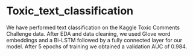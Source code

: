 # Toxic_text_classification
 We have performed text classification on the Kaggle Toxic Comments Challenge data. After EDA and data cleaning, we  used Glove word embeddings and a Bi-LSTM followed by a fully connected layer for  our model. After 5 epochs of training we obtained a validation AUC of 0.984.   
